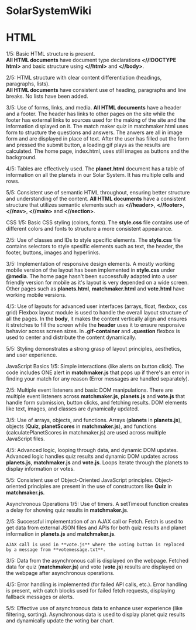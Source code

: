 # SolarSystemWiki

# HTML
1/5:
Basic HTML structure is present.<br>
    **All HTML documents** have document type declarations **<//!DOCTYPE html>**
    and basic structure using **<//html>** and **<//body>**.

2/5:
HTML structure with clear content differentiation (headings, paragraphs, lists).<br>
    **All HTML documents** have consistent use of heading, paragraphs
    and line breaks. No lists have been added.

3/5:
Use of forms, links, and media.
    **All HTML documents** have a header and a footer. The header has links to
    other pages on the site while the footer has external links to sources used
    for the making of the site and the information displayed on it.
    The match maker quiz in matchmaker.html uses form to structure the questions
    and answers. The anwers are all in image form and are displayed in place of text.
    After the user has filled out the form and pressed the submit button, a loading gif
    plays as the results are calculated.
    The home page, index.html, uses still images as buttons and the background.

4/5:
Tables are effectively used.
    The **planet.html** document has a table of information on all the planets in
    our Solar System. It has multiple cells and rows.

5/5:
Consistent use of semantic HTML throughout, ensuring better structure and understanding of the content.
    **All HTML documents** have a consistent structure that utilizes semantic elements such as
    **<//header>**, **<//footer>**, **<//nav>**, **<//main>** and **<//section>**.


CSS
1/5:
Basic CSS styling (colors, fonts).
    The **style.css** file contains use of different colors and fonts
    to structure a more consistent appearance.

2/5:
Use of classes and IDs to style specific elements.
    The **style.css** file contains selectors to style spesific elements such as
    text, the header, the footer, buttons, images and hyperlinks.

3/5:
Implementation of responsive design elements.
    A mostly working mobile version of the layout has been implemented in **style.css** under **@media**.
    The home page hasn't been successfully adapted into a user friendly version for mobile as
    it's layout is very depended on a wide screen. Other pages
    such as **planets.html**, **matchmaker.html** and **vote.html** have working mobile versions.

4/5:
Use of layouts for advanced user interfaces (arrays, float, flexbox, css grid)
    Flexbox layout module is used to handle the overall layout structure of all the pages.
    In the **body**, it makes the content vertically align and ensures it stretches
    to fill the screen while the **header** uses it to ensure responsive
    behavior across screen sizes. In **.gif-container** and **.question** flexbox is used
    to center and distribute the content dynamically.

5/5:
Styling demonstrates a strong grasp of layout principles, aesthetics, and user experience.


JavaScript Basics
1/5:
Simple interactions (like alerts on button click).
    The code includes ONE alert in **matchmaker.js** that pops up if there's
    an error in finding your match for any reason (Error messages are handled separately).

2/5:
Multiple event listeners and basic DOM manipulations.
    There are multiple event listeners across **matchmaker.js**, **planets.js**
    and **vote.js** that handle form submission, button clicks, and fetching results.
    DOM elements like text, images, and classes are dynamically updated.

3/5:
Use of arrays, objects, and functions.
    Arrays (**planets** in **planets.js**), objects (**Quiz**, **planetScores** in **matchmaker.js**), and
    functions (calculatePlanetScores in matchmaker.js) are used across multiple JavaScript files.

4/5:
Advanced logic, looping through data, and dynamic DOM updates.
    Advanced logic handles quiz results and dynamic DOM updates across **planets.js**, **matchmaker.js**
    and **vote.js**. Loops iterate through the planets to display information or votes.

5/5:
Consistent use of Object-Oriented JavaScript principles.
    Object-oriented principles are present in the use of constructors like **Quiz** in **matchmaker.js**.


Asynchronous Operations
1/5:
Use of timers.
    A setTimeout function creates a delay for showing quiz results in **matchmaker.js**.

2/5:
Successful implementation of an AJAX call or Fetch.
    Fetch is used to get data from external JSON files and APIs for both quiz results and planet information
    in **planets.js** and **matchmaker.js**.

    AJAX call is used in **vote.js** where the voting button is replaced by a message from **votemessage.txt**.

3/5:
Data from the asynchronous call is displayed on the webpage.
    Fetched data for quiz (**matchmaker.js**) and vote (**vote.js**) results are displayed on the webpage
    after asynchronous operations.

4/5:
Error handling is implemented (for failed API calls, etc.).
    Error handling is present, with catch blocks used for failed fetch requests,
    displaying fallback messages or alerts.

5/5:
Effective use of asynchronous data to enhance user experience (like filtering, sorting).
    Asynchronous data is used to display planet quiz results and dynamically update
    the voting bar chart.